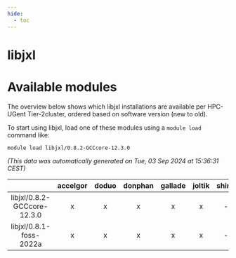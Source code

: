 ```yaml
---
hide:
  - toc
---
```


libjxl
======

# Available modules


The overview below shows which libjxl installations are available per HPC-UGent Tier-2cluster, ordered based on software version (new to old).

To start using libjxl, load one of these modules using a `module load` command like:

```shell
module load libjxl/0.8.2-GCCcore-12.3.0
```

*(This data was automatically generated on Tue, 03 Sep 2024 at 15:36:31 CEST)*  

| |accelgor|doduo|donphan|gallade|joltik|shinx|skitty|
| :---: | :---: | :---: | :---: | :---: | :---: | :---: | :---: |
|libjxl/0.8.2-GCCcore-12.3.0|x|x|x|x|x|-|x|
|libjxl/0.8.1-foss-2022a|x|x|x|x|x|-|x|
